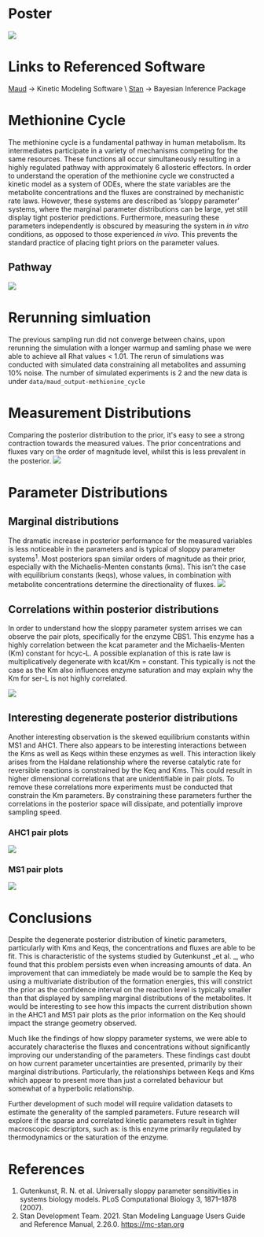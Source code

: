 # Poster
![][image-1]

# Links to Referenced Software
[Maud][1] -\> Kinetic Modeling Software \\
[Stan][2] -\> Bayesian Inference Package

# Methionine Cycle
The methionine cycle is a fundamental pathway in human metabolism. Its intermediates participate in a variety of mechanisms competing for the same resources.  These functions all occur simultaneously resulting in a highly regulated pathway with approximately 6 allosteric effectors. In order to understand the operation of the methionine cycle we constructed a kinetic model as a system of ODEs, where the state variables are the metabolite concentrations and the fluxes are constrained by mechanistic rate laws. However, these systems are described as ‘sloppy parameter’ systems, where the marginal parameter distributions can be large, yet still display tight posterior predictions. Furthermore, measuring these parameters independently is obscured by measuring the system in _in vitro_ conditions, as opposed to those experienced _in vivo_. This prevents the standard practice of placing tight priors on the parameter values. 
## Pathway
![][image-2]
# Rerunning simluation
The previous sampling run did not converge between chains, upon rerunning the simulation with a longer warmup and samling phase we were able to achieve all Rhat values \< 1.01. The rerun of simulations was conducted with simulated data constraining all metabolites and assuming 10% noise. The number of simulated experiments is 2 and the new data is under `data/maud_output-methionine_cycle `
# Measurement Distributions
Comparing the posterior distribution to the prior, it's easy to see a strong contraction towards the measured values. The prior concentrations
and fluxes vary on the order of magnitude level, whilst this is less prevalent in the posterior. 
![][image-3]

# Parameter Distributions
## Marginal distributions
The dramatic increase in posterior performance for the measured variables is less noticeable in the parameters and is typical of sloppy parameter systems<sup>1</sup>. Most posteriors span similar orders of magnitude as their prior, especially with the Michaelis-Menten constants (kms). This isn't the case with equilibrium constants (keqs), whose values, in combination with metabolite concentrations determine the directionality of fluxes.
![][image-4]

## Correlations within posterior distributions
In order to understand how the sloppy parameter system arrises we can observe the pair plots, specifically for the enzyme CBS1. This enzyme has a highly correlation between the kcat parameter and the Michaelis-Menten (Km) constant for hcyc-L. A possible explanation of this is rate law is multiplicatively  degenerate with kcat/Km = constant. This typically is not the case as the Km also influences enzyme saturation and may explain why the Km for ser-L is not highly correlated. 

![][image-5]
## Interesting degenerate posterior distributions

Another interesting observation is the skewed equilibrium constants within MS1 and AHC1. There also appears to be interesting interactions between the Kms as well as Keqs within these enzymes as well. This interaction likely arises from the Haldane relationship where the reverse catalytic rate for reversible reactions is constrained by the Keq and Kms. This could result in higher dimensional correlations that are unidentifiable in pair plots. To remove these correlations more experiments must be conducted that constrain the Km parameters. By constraining these parameters further the correlations in the posterior space will dissipate, and potentially improve sampling speed.
### AHC1 pair plots
![][image-6]
### MS1 pair plots
![][image-7]


# Conclusions
Despite the degenerate posterior distribution of kinetic parameters, particularly with Kms and Keqs, the concentrations and fluxes are able to be fit. This is characteristic of the systems studied by Gutenkunst _et al. _, who found that this problem persists even when increasing amounts of data. An improvement that can immediately be made would be to sample the Keq by using a multivariate distribution of the formation energies, this will constrict the prior as the confidence interval on the reaction level is typically smaller than that displayed by sampling marginal distributions of the metabolites. It would be interesting to see how this impacts the current distribution shown in the AHC1 and MS1 pair plots as the prior information on the Keq should impact the strange geometry observed.

Much like the findings of how sloppy parameter systems, we were able to accurately characterise the fluxes and concentrations without significantly improving our understanding of the parameters. These findings cast doubt on how current parameter uncertainties are presented, primarily by their marginal distributions. Particularly, the relationships between Keqs and Kms which appear to present more than just a correlated behaviour but somewhat of a hyperbolic relationship.

Further development of such model will require validation datasets to estimate the generality of the sampled parameters. Future research will explore if the sparse and correlated kinetic parameters result in tighter macroscopic descriptors, such as: is this enzyme primarily regulated by thermodynamics or the saturation of the enzyme.

# References
1. Gutenkunst, R. N. et al. Universally sloppy parameter sensitivities in systems biology models. PLoS Computational Biology 3, 1871–1878 (2007).
2. Stan Development Team. 2021. Stan Modeling Language Users Guide and Reference Manual, 2.26.0. https://mc-stan.org

[1]:	https://github.com/biosustain/Maud
[2]:	https://mc-stan.org

[image-1]:	fig/Poster_Nicholas_Cowie_COBRA_2021.png?raw=true
[image-2]:	fig/Methionine_Cycle.png?raw=true
[image-3]:	fig/exp_forest.png?raw=true
[image-4]:	fig/kinetic_forest.png?raw=true
[image-5]:	fig/pair_plots/CBS1_pairplot.png
[image-6]:	fig/pair_plots/AHC1_pairplot.png
[image-7]:	fig/pair_plots/MS1_pairplot.png